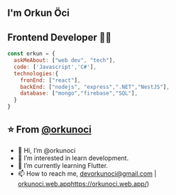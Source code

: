 

## I'm Orkun Öci
## Frontend Developer 👨‍💻



```javascript
const orkun = {
  askMeAbout: ["web dev", "tech"],
  code: ['Javascript','C#'],
  technologies:{
    fronEnd: ["react"],
    backEnd: ["nodejs", "express",".NET","NestJS"],
    database: ["mongo","firebase","SQL"],
  }
}

```
⭐️ From [@orkunoci](https://www.linkedin.com/in/orkunoci/)
---







- 👋 Hi, I’m @orkunoci
- 👀 I’m interested in learn development.
- 🌱 I’m currently learning Flutter.
- 📫 How to reach me, devorkunoci@gmail.com | [orkunoci.web.app](https://orkunoci.web.app/)https://orkunoci.web.app/)
